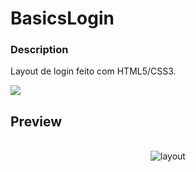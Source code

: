 # BasicsLogin
### Description
Layout de login feito com HTML5/CSS3.

<p align="left">
<img src="http://img.shields.io/static/v1?label=STATUS&message=EM%20DESENVOLVIMENTO&color=GREEN&style=for-the-badge"/>
</p>

## Preview
<div align="center" style="display: inline_block"><br>
  <img align="center" alt="layout" src="https://i.imgur.com/DV6I3vD.png">
</div>
